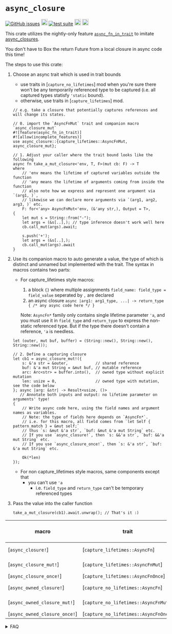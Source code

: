 # `async_closure`

[![GitHub issues](https://img.shields.io/github/issues/zjp-CN/async_closure)](https://github.com/zjp-CN/async_closure)
[<img alt="github" src="https://img.shields.io/github/issues/zjp-CN/async_closure?color=db2043" height="20">](https://github.com/zjp-CN/async_closure/issues)
[![test suite](https://github.com/zjp-CN/async_closure/actions/workflows/ci.yml/badge.svg)](https://github.com/zjp-CN/async_closure/actions/workflows/ci.yml)
[<img alt="crates.io" src="https://img.shields.io/crates/v/async_closure?style=flat&color=fc8d62&logo=rust&label=async_closure" height="20">](https://crates.io/crates/async_closure)
[<img alt="docs.rs" src="https://img.shields.io/docsrs/async_closure" height="20">](https://docs.rs/async_closure)

This crate utilizes the nightly-only feature [`async_fn_in_trait`] to imitate [async_closures].

You don't have to Box the return Future from a local closure in async code this time!

The steps to use this crate:
1. Choose an async trait which is used in trait bounds
    * use traits in [`capture_no_lifetimes`] mod when you're sure there won't be any temporarily
      referenced type to be captured (i.e. all captured types statisfy `'static` bound).
    * otherwise, use traits in [`capture_lifetimes`] mod.

    ```rust,ignore
    // e.g. take a closure that potentially captures references and will change its states.

    // 0. import the `AsyncFnMut` trait and companion macro `async_closure_mut`
    #![feature(async_fn_in_trait)]
    #![allow(incomplete_features)]
    use async_closure::{capture_lifetimes::AsyncFnMut, async_closure_mut};

    // 1. Adjust your caller where the trait bound looks like the following
    async fn take_a_mut_closure<'env, T, F>(mut cb: F) -> T
    where
        // 'env means the lifetime of captured variables outside the function
        // 'any means the lifetime of arguments coming from inside the function
        // also note how we express and represent one argument via `(arg1, )`,
        // likewise we can declare more arguments via `(arg1, arg2, arg3, )` etc.
        F: for<'any> AsyncFnMut<'env, (&'any str,), Output = T>,
    {
        let mut s = String::from("-");
        let args = (&s[..],); // type inference doesn't work well here
        cb.call_mut(args).await;

        s.push('+');
        let args = (&s[..],);
        cb.call_mut(args).await
    }
    ```

2. Use its companion macro to auto generate a value, the type of which is distinct and unnamed
   but implemented with the trait. The syntax in macros contains two parts:
    * For capture_lifetimes style macros:
        1. a block `{}` where multiple assignments `field_name: field_type = field_value` seperated by `,` are declared
        2. an async closure `async |arg1: arg1_type, ...| -> return_type { /* any async code here */ }`

      Note: `AsyncFn*` family only contains single lifetime parameter `'a`, and you must use it in `field_type` and `return_type`
            to express the non-static referenced type. But if the type there doesn't contain a reference, `'a` is needless.

    ```rust,ignore
    let (outer, mut buf, buffer) = (String::new(), String::new(), String::new());

    // 2. Define a capturing closure
    let cb1 = async_closure_mut!({
        s: &'a str = &outer,            // shared reference
        buf: &'a mut String = &mut buf, // mutable reference
        arc: Arc<str> = buffer.into(),  // owned type without explicit mutation
        len: usize = 0,                 // owned type with mutation, see the code below
    }; async |arg: &str| -> Result<usize, ()> 
       // Annotate both inputs and output: no lifetime parameter on arguments' type!
    {
        // Write async code here, using the field names and argument names as variables.
        // Note: the type of fields here depends on `AsyncFn*`.
        // i.e. for this macro, all field comes from `let Self { pattern_match } = &mut self;`
        // thus `s: &mut &'a str`, `buf: &mut &'a mut String` etc.
        // If you use `async_closure!`, then `s: &&'a str`, `buf: &&'a mut String` etc.
        // If you use `async_closure_once!`, then `s: &'a str`, `buf: &'a mut String` etc.

        Ok(*len)
    });
    ```

    * For non capture_lifetimes style macros, same components except that
        * you can't use `'a`
            * i.e. `field_type` and `return_type` can't be temporary referenced types

3. Pass the value into the caller function

    ```rust,ignore
    take_a_mut_closure(cb1).await.unwrap(); // That's it :)
    ```

| macro                         | trait                                 | capture references | mutate fields | times to be used |
|-------------------------------|---------------------------------------|:------------------:|:-------------:|:----------------:|
| [`async_closure!`]            | [`capture_lifetimes::AsyncFn`]        |          √         |       ×       |     no limit     |
| [`async_closure_mut!`]        | [`capture_lifetimes::AsyncFnMut`]     |          √         |       √       |     no limit     |
| [`async_closure_once!`]       | [`capture_lifetimes::AsyncFnOnce`]    |          √         |       √       |         1        |
| [`async_owned_closure!`]      | [`capture_no_lifetimes::AsyncFn`]     |          ×         |       ×       |     no limit     |
| [`async_owned_closure_mut!`]  | [`capture_no_lifetimes::AsyncFnMut`]  |          ×         |       √       |     no limit     |
| [`async_owned_closure_once!`] | [`capture_no_lifetimes::AsyncFnOnce`] |          ×         |       √       |         1        |


<details>
  <summary>FAQ</summary>
  
  1. Requirement for Rust?

  MSRV: v1.69.0, and nightly-only due to the [`async_fn_in_trait`] feature.

  2. Why do I need this?

  To avoid boxing the return Future from a local closure as I said.

  Try this crate if you're not statisfied with the traditional approaches [as discussed here][discussed].
  But they do work on stable Rust. If you're not familiar, it's worth reading.

  If you can use [`async_fn_in_trait`] feature, of course you probably define a custom trait with
  meaningful method calls. But it also means to define context-based structs that are hardly used twice.

  So this crate can generate these structs behind the scenes to reduce boilerplate code.

  And an advantage over closures is you're able to keep the (non-once) structs alive as long as you want.

  ```rust,ignore
  async fn take_and_return_a_mut_closure<'env, T, F>(mut cb: F) -> (T, F)
  where
      F: for<'any> AsyncFnMut<'env, (&'any str,), Output = T>,
  {
      let s = String::from("-");
      (cb.call_mut((&s[..],)).await, cb) // Note: return the closure type
  }

  async fn test4() {
      let mut buf = String::new();
      let cb = async_closure_mut!({
          buf: &'a mut String = &mut buf
      }; async |arg: &str| -> () {
          buf.push_str(arg);
      });
      let (_output, cb_again) = take_and_return_a_mut_closure(cb).await;

      cb_again.buf.push('+'); // Still use it
      assert_eq!(cb_again.buf, "-+");
      
      take_a_mut_closure(cb_again).await; // And pass it into another function
      // Note: since AsyncFnMut is the subtrait to AsyncFnOnce,
      //       you can pass it into a fucntion that requires AsyncFnOnce
      //       as long as they have identical generic parameters.
  }
  ```

  3. How to work on stable Rust?

  Impossible for now. See the second question above that gives a link to show traditional *well-known* stable ways,
  especially for non-capturing async callbacks/functions.

  4. More examples?

  Yes. Each trait and macro has its own usecase in details. Also have a look at [examples] folder which comes from
  URLO as a solution to some snippet question.

  [examples]: https://github.com/zjp-CN/async_closure/blob/main/examples/urlo/src/main.rs

</details>

[`async_fn_in_trait`]: https://blog.rust-lang.org/inside-rust/2022/11/17/async-fn-in-trait-nightly.html
[async_closures]: https://rust-lang.github.io/async-fundamentals-initiative/roadmap/async_closures.html
[discussed]: https://users.rust-lang.org/t/lifetime-bounds-to-use-for-future-that-isnt-supposed-to-outlive-calling-scope/89277
